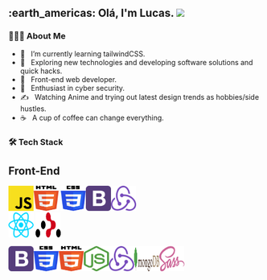 <h2> :earth_americas: Olá, I'm Lucas. <img src="https://github.com/souvikguria98/souvikguria98/blob/master/Hi.gif" width="25"></h2>

<h3> 👨🏻‍💻 About Me </h3>

- 🔭 &nbsp; I’m currently learning tailwindCSS.
- 🤔 &nbsp; Exploring new technologies and developing software solutions and quick hacks.
- 💼 &nbsp; Front-end web developer.
- 🌱 &nbsp; Enthusiast in cyber security.
- ✍️ &nbsp; Watching Anime and trying out latest design trends as hobbies/side hustles.
- ☕ &nbsp; A cup of coffee can change everything. 

<h3>🛠 Tech Stack</h3>
<h2>Front-End</h2>

<div style={{ display: flex }}>
  <img src="https://raw.githubusercontent.com/patil-prajwal/Tech-Stack-Icons/661b1305f52d49de94f6640f8bbeec93dba9dc8a/Icons/javascript.svg" width="50" height="50" /><img src="https://raw.githubusercontent.com/patil-prajwal/Tech-Stack-Icons/661b1305f52d49de94f6640f8bbeec93dba9dc8a/Icons/html-5.svg" width="50" height="50" />                          <img src="https://raw.githubusercontent.com/patil-prajwal/Tech-Stack-Icons/661b1305f52d49de94f6640f8bbeec93dba9dc8a/Icons/css-3.svg" width="50" height="50" /><img src="https://raw.githubusercontent.com/patil-prajwal/Tech-Stack-Icons/661b1305f52d49de94f6640f8bbeec93dba9dc8a/Icons/bootstrap.svg" width="50" height="50" /><img src="https://raw.githubusercontent.com/patil-prajwal/Tech-Stack-Icons/661b1305f52d49de94f6640f8bbeec93dba9dc8a/Icons/redux.svg" width="50" height="50" /> 
</div>


<img src="https://raw.githubusercontent.com/patil-prajwal/Tech-Stack-Icons/661b1305f52d49de94f6640f8bbeec93dba9dc8a/Icons/react.svg" width="50" height="50" />
<img src="https://raw.githubusercontent.com/patil-prajwal/Tech-Stack-Icons/661b1305f52d49de94f6640f8bbeec93dba9dc8a/Icons/react-router.svg" width="50" height="50" />

<img src="/bootstrap.svg" width="50" height="50" /><img src="/css-3.svg" width="50" height="50" /><img src="/html-5.svg" width="50" height="50" /><img src="/nodejs-icon.svg" width="50" height="50" /><img src="/redux.svg" width="50" height="50" /><img src="/mongodb.svg" width="50" height="50" /><img src="/sass.svg" width="50" height="50" /> 


